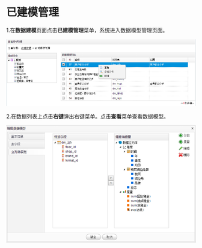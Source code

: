 # 已建模管理

1.在**数据建模**页面点击**已建模管理**菜单，系统进入数据模型管理页面。

![](/assets/import16.png)

2.在数据列表上点击**右键**弹出右键菜单。点击**查看**菜单查看数据模型。

![](/assets/import17.png)

